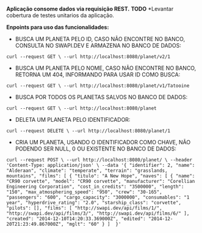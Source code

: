**Aplicação consome dados via requisição REST.**
**TODO** *Levantar cobertura de testes unitarios da aplicação.

**Enpoints para uso das funcionalidades:**

* BUSCA UM PLANETA PELO ID, CASO NÃO ENCONTRE NO BANCO, CONSULTA NO SWAPI.DEV E ARMAZENA NO BANCO DE DADOS:

`curl --request GET \
  --url http://localhost:8080/planet/v2/1`
  
* BUSCA UM PLANETA PELO NOME, CASO NÃO ENCONTRE NO BANCO, RETORNA UM 404, INFORMANDO PARA USAR ID COMO BUSCA:

`curl --request GET \
  --url http://localhost:8080/planet/v1/Tatooine`
  
  
* BUSCA POR TODOS OS PLANETAS SALVOS NO BANCO DE DADOS:

`curl --request GET \
  --url http://localhost:8080/planet`


* DELETA UM PLANETA PELO IDENTIFICADOR:

`curl --request DELETE \
  --url http://localhost:8080/planet/1`


* CRIA UM PLANETA, USANDO O IDENTIFICADOR COMO CHAVE, NÃO PODENDO SER NULL, 0 OU EXISTENTE NO BANCO DE DADOS:

`curl --request POST \
  --url http://localhost:8080/planet/ \
  --header 'Content-Type: application/json' \
  --data '{
	  "identifier": 2,
    "name": "Alderaan",
    "climate": "temperate",
    "terrain": "grasslands, mountains",
    "films": [
      {
        "titulo": "A New Hope",
        "naves": [
          {
            "name": "CR90 corvette",
            "model": "CR90 corvette",
            "manufacturer": "Corellian Engineering Corporation",
            "cost_in_credits": "3500000",
            "length": "150",
            "max_atmosphering_speed": "950",
            "crew": "30-165",
            "passengers": "600",
            "cargo_capacity": "3000000",
            "consumables": "1 year",
            "hyperdrive_rating": "2.0",
            "starship_class": "corvette",
            "pilots": [],
            "films": [
              "http://swapi.dev/api/films/1/",
              "http://swapi.dev/api/films/3/",
              "http://swapi.dev/api/films/6/"
            ],
            "created": "2014-12-10T14:20:33.369000Z",
            "edited": "2014-12-20T21:23:49.867000Z",
            "mglt": "60"
          }
        ] 
     }'`
